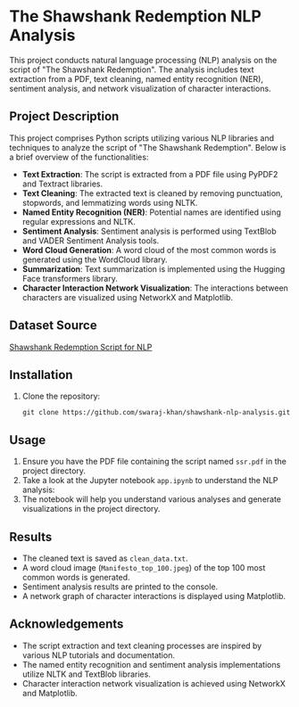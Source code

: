 # The Shawshank Redemption NLP Analysis

This project conducts natural language processing (NLP) analysis on the script of "The Shawshank Redemption". The analysis includes text extraction from a PDF, text cleaning, named entity recognition (NER), sentiment analysis, and network visualization of character interactions.

## Project Description

This project comprises Python scripts utilizing various NLP libraries and techniques to analyze the script of "The Shawshank Redemption". Below is a brief overview of the functionalities:

- **Text Extraction**: The script is extracted from a PDF file using PyPDF2 and Textract libraries.
- **Text Cleaning**: The extracted text is cleaned by removing punctuation, stopwords, and lemmatizing words using NLTK.
- **Named Entity Recognition (NER)**: Potential names are identified using regular expressions and NLTK.
- **Sentiment Analysis**: Sentiment analysis is performed using TextBlob and VADER Sentiment Analysis tools.
- **Word Cloud Generation**: A word cloud of the most common words is generated using the WordCloud library.
- **Summarization**: Text summarization is implemented using the Hugging Face transformers library.
- **Character Interaction Network Visualization**: The interactions between characters are visualized using NetworkX and Matplotlib.

## Dataset Source

[Shawshank Redemption Script for NLP](https://www.kaggle.com/datasets/swarajkhan/shawshank-redemption-script-for-nlp)


## Installation

1. Clone the repository:

    ```
    git clone https://github.com/swaraj-khan/shawshank-nlp-analysis.git
    ```

## Usage

1. Ensure you have the PDF file containing the script named `ssr.pdf` in the project directory.
2. Take a look at the Jupyter notebook `app.ipynb` to understand the NLP analysis:
3. The notebook will help you understand various analyses and generate visualizations in the project directory.

## Results

- The cleaned text is saved as `clean_data.txt`.
- A word cloud image (`Manifesto_top_100.jpeg`) of the top 100 most common words is generated.
- Sentiment analysis results are printed to the console.
- A network graph of character interactions is displayed using Matplotlib.

## Acknowledgements

- The script extraction and text cleaning processes are inspired by various NLP tutorials and documentation.
- The named entity recognition and sentiment analysis implementations utilize NLTK and TextBlob libraries.
- Character interaction network visualization is achieved using NetworkX and Matplotlib.
